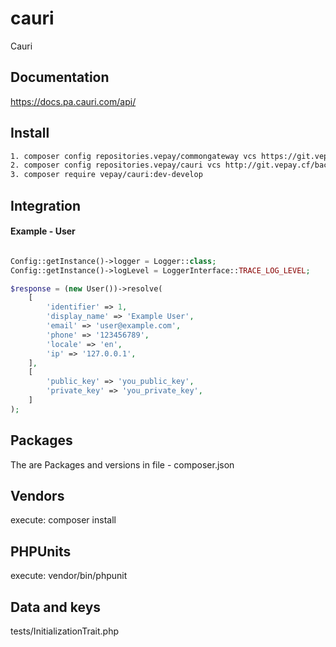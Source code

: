 # cauri

Cauri

## Documentation

https://docs.pa.cauri.com/api/

## Install

```bash
1. composer config repositories.vepay/commongateway vcs https://git.vepay.cf/backend/commongateway.git
2. composer config repositories.vepay/cauri vcs http://git.vepay.cf/backend/cauri.git
3. composer require vepay/cauri:dev-develop
```

## Integration

#### Example - User
```php

Config::getInstance()->logger = Logger::class;
Config::getInstance()->logLevel = LoggerInterface::TRACE_LOG_LEVEL;

$response = (new User())->resolve(
    [
        'identifier' => 1,
        'display_name' => 'Example User',
        'email' => 'user@example.com',
        'phone' => '123456789',
        'locale' => 'en',
        'ip' => '127.0.0.1',
    ],
    [
        'public_key' => 'you_public_key',
        'private_key' => 'you_private_key',
    ]
);
```

## Packages
The are Packages and versions in file - composer.json

## Vendors
execute: composer install

## PHPUnits
execute: vendor/bin/phpunit

## Data and keys
tests/InitializationTrait.php